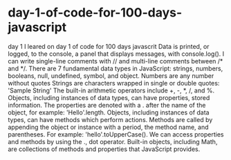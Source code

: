 # day-1-of-code-for-100-days-javascript
day 1 
I leared on day 1 of code for 100 days javascrit 
Data is printed, or logged, to the console, a panel that displays messages, with console.log().
I can write single-line comments with // and multi-line comments between /* and */.
There are 7 fundamental data types in JavaScript: strings, numbers, booleans, null, undefined, symbol, and object.
Numbers are any number without quotes
Strings are characters wrapped in single or double quotes: 'Sample String'
The built-in arithmetic operators include +, -, *, /, and %.
Objects, including instances of data types, can have properties, stored information. The properties are denoted with a . after the name of the object, for example: 'Hello'.length.
Objects, including instances of data types, can have methods which perform actions. Methods are called by appending the object or instance with a period, the method name, and parentheses. For example: 'hello'.toUpperCase().
We can access properties and methods by using the ., dot operator.
Built-in objects, including Math, are collections of methods and properties that JavaScript provides.
